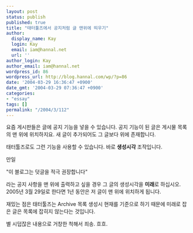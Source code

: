 ```yaml
---
layout: post
status: publish
published: true
title: "태터툴즈에서 공지처럼 글 맨위에 띄우기"
author:
  display_name: Kay
  login: Kay
  email: iam@hannal.net
  url: ''
author_login: Kay
author_email: iam@hannal.net
wordpress_id: 86
wordpress_url: http://blog.hannal.com/wp/?p=86
date: '2004-03-29 16:36:47 +0900'
date_gmt: '2004-03-29 07:36:47 +0900'
categories:
- "essay"
tags: []
permalink: "/2004/3/112"
---
```

<p>요즘 게시판들은 글에 공지 기능을 넣을 수 있습니다. 공지 기능이 된 글은 게시물 목록의 맨 위에 위치하지요. 새 글이 추가되어도 그 글보다 위에 존재합니다.</p>
<p>태터툴즈로도 그런 기능을 사용할 수 있습니다. 바로 <b>생성시각</b> 조작입니다.</p>
<p>만일</p>
<p>"이 블로그는 덧글을 적극 권장합니다"</p>
<p>라는 공지 사항을 맨 위에 출력하고 싶을 경우 그 글의 생성시각을 <b>미래</b>로 하십시오. 2005년 3월 29일로 한다면 1년 동안은 저 글이 맨 위에 위치하게 됩니다.</p>
<p>재밌는 점은 태터툴즈는 Archive 목록 생성시 현재를 기준으로 하기 때문에 미래로 잡은 글은 목록에 잡히지 않는다는 것입니다.</p>
<p>별 시덥잖은 내용으로 거창한 척해서 죄송. 흐흐.</p>
